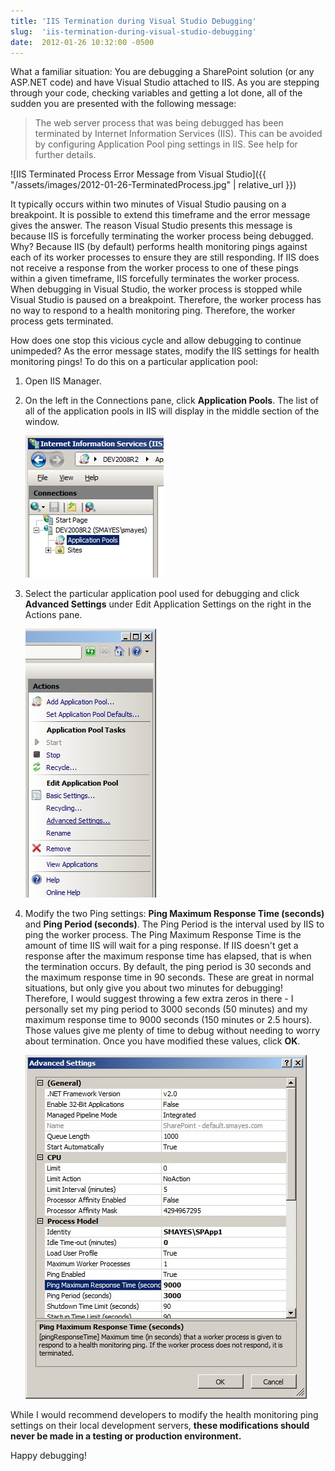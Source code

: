 ```yaml
---
title: 'IIS Termination during Visual Studio Debugging'
slug:  'iis-termination-during-visual-studio-debugging'
date:  2012-01-26 10:32:00 -0500
---
```


What a familiar situation: You are debugging a SharePoint solution (or any ASP.NET code) and have Visual Studio attached to IIS. As you are stepping through your code, checking variables and getting a lot done, all of the sudden you are presented with the following message:

> The web server process that was being debugged has been terminated by Internet Information Services (IIS). This can be avoided by configuring Application Pool ping settings in IIS. See help for further details.

![IIS Terminated Process Error Message from Visual Studio]({{ "/assets/images/2012-01-26-TerminatedProcess.jpg" | relative_url }})

It typically occurs within two minutes of Visual Studio pausing on a breakpoint. It is possible to extend this timeframe and the error message gives the answer. The reason Visual Studio presents this message is because IIS is forcefully terminating the worker process being debugged. Why? Because IIS (by default) performs health monitoring pings against each of its worker processes to ensure they are still responding. If IIS does not receive a response from the worker process to one of these pings within a given timeframe, IIS forcefully terminates the worker process. When debugging in Visual Studio, the worker process is stopped while Visual Studio is paused on a breakpoint. Therefore, the worker process has no way to respond to a health monitoring ping. Therefore, the worker process gets terminated.

How does one stop this vicious cycle and allow debugging to continue unimpeded? As the error message states, modify the IIS settings for health monitoring pings! To do this on a particular application pool:
<ol>
	<li>Open IIS Manager.</li>
	<li>
		<p>On the left in the Connections pane, click <b>Application Pools</b>. The list of all of the application pools in IIS will display in the middle section of the window.</p>
		<p><img src="/assets/images/2012-01-26-ApplicationPools.jpg" alt="IIS Manager - Application Pools in the Connections Pane" /></p>
	</li>
	<li>
		<p>Select the particular application pool used for debugging and click <b>Advanced Settings</b> under Edit Application Settings on the right in the Actions pane.</p>
		<p><img src="/assets/images/2012-01-26-AdvancedSettings.jpg" alt="IIS Manager - Advanced Settings in the Actions Pane" /></p>
	</li>
	<li>
		<p>Modify the two Ping settings: <b>Ping Maximum Response Time (seconds)</b> and <b>Ping Period (seconds)</b>. The Ping Period is the interval used by IIS to ping the worker process. The Ping Maximum Response Time is the amount of time IIS will wait for a ping response. If IIS doesn't get a response after the maximum response time has elapsed, that is when the termination occurs. By default, the ping period is 30 seconds and the maximum response time in 90 seconds. These are great in normal situations, but only give you about two minutes for debugging! Therefore, I would suggest throwing a few extra zeros in there - I personally set my ping period to 3000 seconds (50 minutes) and my maximum response time to 9000 seconds (150 minutes or 2.5 hours). Those values give me plenty of time to debug without needing to worry about termination. Once you have modified these values, click <b>OK</b>.</p>
		<p><img src="/assets/images/2012-01-26-PingSettings.jpg" alt="IIS Manager - Application Pool Advanced Settings Dialog" /></p>
	</li>
</ol>

While I would recommend developers to modify the health monitoring ping settings on their local development servers, **these modifications should never be made in a testing or production environment.**

Happy debugging!
